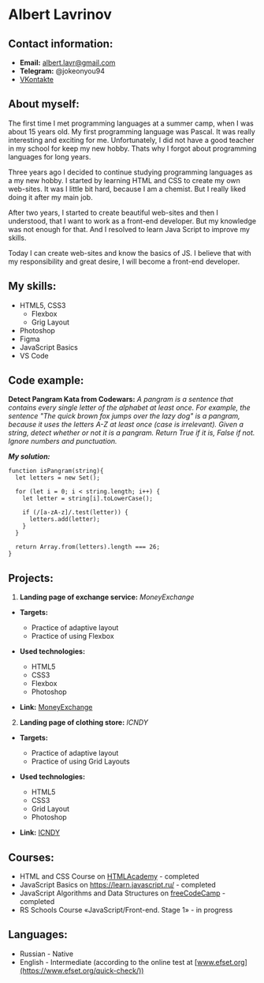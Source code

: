 # Albert Lavrinov

## Contact information:

- **Email:** albert.lavr@gmail.com
- **Telegram:** @jokeonyou94
- [VKontakte](https://vk.com/alik_man94)

## About myself:

The first time I met programming languages at a summer camp, when I was about 15 years old. My first programming language was Pascal. It was really interesting and exciting for me. Unfortunately, I did not have a good teacher in my school for keep my new hobby. Thats why I forgot about programming languages for long years.

Three years ago I decided to continue studying programming languages as a my new hobby. I started by learning HTML and CSS to create my own web-sites. It was I little bit hard, because I am a chemist. But I really liked doing it after my main job.

After two years, I started to create beautiful web-sites and then I understood, that I want to work as a front-end developer. But my knowledge was not enough for that. And I resolved to learn Java Script to improve my skills.

Today I can create web-sites and know the basics of JS. I believe that with my responsibility and great desire, I will become a front-end developer.

## My skills:

- HTML5, CSS3
  - Flexbox
  - Grig Layout
- Photoshop
- Figma
- JavaScript Basics
- VS Code

## Code example:

**Detect Pangram Kata from Codewars:** _A pangram is a sentence that contains every single letter of the alphabet at least once. For example, the sentence "The quick brown fox jumps over the lazy dog" is a pangram, because it uses the letters A-Z at least once (case is irrelevant). Given a string, detect whether or not it is a pangram. Return True if it is, False if not. Ignore numbers and punctuation._

**_My solution:_**

```
function isPangram(string){
  let letters = new Set();

  for (let i = 0; i < string.length; i++) {
    let letter = string[i].toLowerCase();

    if (/[a-zA-z]/.test(letter)) {
      letters.add(letter);
    }
  }

  return Array.from(letters).length === 26;
}
```

## Projects:

1. **Landing page of exchange service:** _MoneyExchange_

- **Targets:**

  - Practice of adaptive layout
  - Practice of using Flexbox

- **Used technologies:**

  - HTML5
  - CSS3
  - Flexbox
  - Photoshop

- **Link:** [MoneyExchange](https://alik1994.github.io/moneyexchange/)

2. **Landing page of clothing store:** _ICNDY_

- **Targets:**

  - Practice of adaptive layout
  - Practice of using Grid Layouts

- **Used technologies:**

  - HTML5
  - CSS3
  - Grid Layout
  - Photoshop

- **Link:** [ICNDY](https://alik1994.github.io/ICNDY/)

## Courses:

- HTML and CSS Course on [HTMLAcademy](https://htmlacademy.ru/) - completed
- JavaScript Basics on https://learn.javascript.ru/ - completed
- JavaScript Algorithms and Data Structures on [freeCodeCamp](https://www.freecodecamp.org/) - completed
- RS Schools Course «JavaScript/Front-end. Stage 1» - in progress

## Languages:

- Russian - Native
- English - Intermediate (according to the online test at [www.efset.org](https://www.efset.org/quick-check/))
